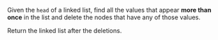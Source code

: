 Given the `head` of a linked list, find all the values that appear **more than once** in the list and delete the nodes that have any of those values.

Return the linked list after the deletions.